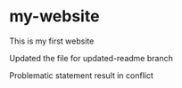 # my-website

This is my first website

Updated the file for updated-readme branch

Problematic statement result in conflict

